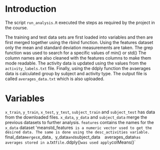 # Introduction

The script `run_analysis.R` executed the steps as required by the project in the course. 

The training and test data sets are first loaded into variables and then are first merged together using the rbind function. 
Using the features dataset only the mean and standard deviation measurements are taken. The grep function was used to search for a specific values of min() or std()
The column names are also cleaned with the features columns to make them mode readable. 
The activity data is updated using the values from the `activity_labels.txt` file.
Finally, using the ddply function the avaerages data is calculated group by subject and activity type. The output file is called `averages_data.txt` which is also uploaded. 

# Variables

`x_train`, `y_train`, `x_test`, `y_test`, `subject_train` and `subject_test` has data from the downloaded files.
`x_data`, `y_data` and `subject_data` merge the previous datasets to further analysis.
`features` contains the names for the `x_data` dataset
'meanstd_features`  is a numeric vector used to get the desired data.
The same is done using the desc_activities variable. 
`final_data` merges `x_data`, `y_data` and `subject_data` 
`averages_data` has averages stored in a `.txt` file. `ddply()` was used apply `colMeans()`
